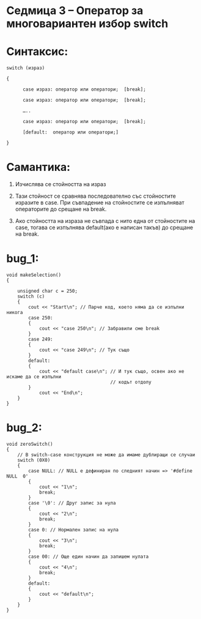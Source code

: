 # Седмица 3 – Оператор за многовариантен избор switch


Синтаксис:
=


```
switch (израз)

{

	  case израз: оператор или оператори;  [break];
  
	  case израз: оператор или оператори;  [break];
  
	  …..
  
	  case израз: оператор или оператори;  [break];
  
	  [default:  оператор или оператори;]
  
}
```



Самантика:
=

1. Изчислява се стойността на израз

2. Тази стойност се сравнява последователно със стойностите изразите в case. При съвпадение на стойностите се изпълняват операторите до срещане на break.

3. Ако стойността на израза не съвпада с нито една от стойностите на case, тогава се изпълнява default(ако е написан такъв) до срещане на break.

bug_1:
=
```
void makeSelection()
{

	unsigned char c = 250;
	switch (c)
	{
		cout << "Start\n"; // Парче код, което няма да се изпълни никога
		case 250:
		{
			cout << "case 250\n"; // Забравили сме break
		}
		case 249:
		{
			cout << "case 249\n"; // Тук също
		}
		default:
		{
			cout << "default case\n"; // И тук също, освен ако не искаме да се изпълни 
			                          // кодът отдолу
		}
			cout << "End\n";
	}
}

```

bug_2:
=
```
void zeroSwitch()
{
	// В switch-case конструкция не може да имаме дублиращи се случаи
	switch (0X0)
	{
		case NULL: // NULL е дефиниран по следният начин => '#define NULL  0'
		{
			cout << "1\n";
			break;
		}
		case '\0': // Друг запис за нула
		{
			cout << "2\n";
			break;
		}
		case 0: // Нормален запис на нула
		{
			cout << "3\n";
			break;
		}
		case 00: // Още един начин да запишем нулата
		{
			cout << "4\n";
			break;
		}
		default: 
		{
			cout << "default\n";
		}
	}
}

```
